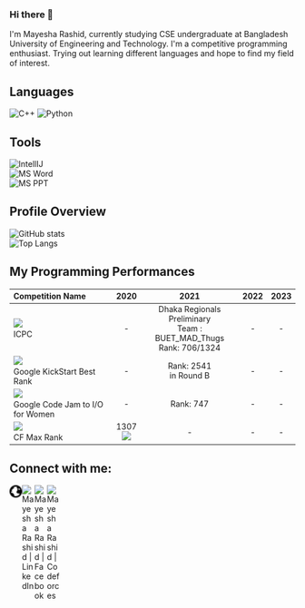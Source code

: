 ### Hi there 👋

I'm Mayesha Rashid, currently studying CSE undergraduate at Bangladesh University of Engineering and Technology. I'm a competitive programming enthusiast. Trying out learning different languages and hope to find my field of interest.


## Languages

![C++](https://img.shields.io/badge/-C++-000000?style=flat&logo=c%2B%2B)
![Python](https://img.shields.io/badge/-Python-000000?style=flat&logo=python)

## Tools

![IntellIJ](https://img.shields.io/badge/-IntellIJ%20IDEA-000000?style=flat&logo=intellij%20idea) <br />
![MS Word](https://img.shields.io/badge/-MS%20Word-000000?style=flat&logo=microsoft%20word) <br />
![MS PPT](https://img.shields.io/badge/-MS%20Powerpoint-000000?style=flat&logo=microsoft%20powerpoint)

## Profile Overview

![GitHub stats](https://github-readme-stats.vercel.app/api?username=mrashid5919&show_icons=true&theme=nightowl)<br />
![Top Langs](https://github-readme-stats.vercel.app/api/top-langs/?username=mrashid5919&langs_count=3)

## My Programming Performances

| Competition Name|2020|2021| 2022 | 2023 |
| :----------------------------------------------------------------------------------------------------------------------------------------------------- | :-------------------------------------------------------------------------------------------: | :----------------------------------------------------------------------------: | :--: | :--: |
| <img width="120px" src="https://www.hmc.edu/about-hmc/wp-content/uploads/sites/2/2019/01/icpc19.png" /> <br /> ICPC                                |  -  | Dhaka Regionals Preliminary <br /> Team : BUET_MAD_Thugs <br /> Rank: 706/1324 |  -   |  -   |
| <img width="120px" src="https://lh3.googleusercontent.com/proxy/3KkQMurRZdVIuu8O1kQx-Ua4m2yv9y9P-c6YTYy4dG_Qjz98pxHz4G80iHjqZE6TKwm92MJbUMF60lGY7xIwJ3nJqoy_YV-OsNVCqQd7-fMyR8cVF-Z-2fAcw6nX-GFYt8hCsEykYwYSiUR7Y6KH8gNPID0Tero7dxBpuw5iysYmTfNCScb3AtBAkKH9nJ3iuPFGCNAl" /> <br />Google KickStart Best Rank |  -  | Rank: 2541 <br/> in Round B  |  -   |  -   |
| <img width="120px" src="https://lh5.googleusercontent.com/QBCvB6fytcv69bBk06xwpU37QYoOe8fBbp50RQTKJY9U-IZJFedd_sj8EVxhWnxyPelanylpGHO1pwsbYMFzxWenqzaBtvSVmBham69z4LWu6xpILANQk-mvpC-SPrJNKsC-7dvUzw" /> <br />Google Code Jam to I/O for Women |  -  | Rank: 747 |  -   |  -   | 
| <img width="120px" src="https://it-edu.com/sites/default/files/codeforceslogo.png" /> <br />CF Max Rank|  1307 <br /> ![](https://img.shields.io/badge/-Pupil-brightgreen?style=flat)  |  -  |  -   |  -   |

## Connect with me:

[<img align="left" alt="Mayesha Rashid" width="22px" src="https://raw.githubusercontent.com/iconic/open-iconic/master/svg/globe.svg" />][website]
[<img align="left" alt="Mayesha Rashid | LinkedIn" width="22px" src="https://cdn.jsdelivr.net/npm/simple-icons@v3/icons/linkedin.svg" />][linkedin]
[<img align="left" alt="Mayesha Rashid | Facebook" width="22px" src="https://cdn.jsdelivr.net/npm/simple-icons@v3/icons/facebook.svg" />][facebook]
[<img align="left" alt="Mayesha Rashid | Codeforces" width="22px" src="https://cdn.jsdelivr.net/npm/simple-icons@v3/icons/codeforces.svg" />][codeforces]

[website]: https://github.com/mrashid5919
[facebook]: https://www.facebook.com/mayesha.rashid.3
[codeforces]: https://codeforces.com/profile/rashidmayesha
[linkedin]: https://www.linkedin.com/in/mayesha-rashid-9aa2171ab/
